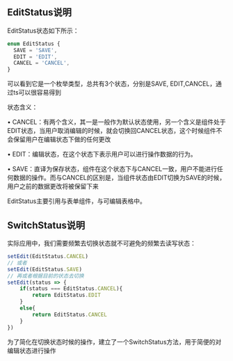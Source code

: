 
## EditStatus说明

EditStatus状态如下所示：

```ts
enum EditStatus {
  SAVE = 'SAVE',
  EDIT = 'EDIT',
  CANCEL = 'CANCEL',
}

```

可以看到它是一个枚举类型，总共有3个状态，分别是SAVE, EDIT,CANCEL，通过ts可以很容易得到

状态含义：

• CANCEL：有两个含义，其一是一般作为默认状态使用，另一个含义是组件处于EDIT状态，当用户取消编辑的时候，就会切换回CANCEL状态，这个时候组件不会保留用户在编辑状态下做的任何更改

• EDIT：编辑状态，在这个状态下表示用户可以进行操作数据的行为。

• SAVE：直译为保存状态，组件在这个状态下与CANCEL一致，用户不能进行任何数据的操作。而与CANCEL的区别是，当组件状态由EDIT切换为SAVE的时候，用户之前的数据更改将被保留下来

EditStatus主要引用与表单组件，与可编辑表格中。

## SwitchStatus说明

实际应用中，我们需要频繁去切换状态就不可避免的频繁去读写状态：

```js
setEdit(EditStatus.CANCEL)
// 或者
setEdit(EditStatus.SAVE)
// 再或者根据目前的状态去切换
setEdit(status => {
    if(status === EditStatus.CANCEL){
        return EditStatus.EDIT
    }
    else{
        return EditStatus.CANCEL
    }
})
```

为了简化在切换状态时候的操作，建立了一个SwitchStatus方法，用于简便的对编辑状态进行操作